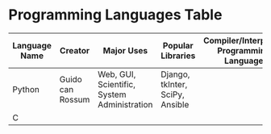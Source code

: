 # Programming Languages Table

| Language Name | Creator | Major Uses | Popular Libraries | Compiler/Interpreter Programming Language | Jobs and Salaries | 
| ------------- | ------- | ---------- | ----------------- | ----------------------------------------- | ----------------- |
| Python | Guido can Rossum | Web, GUI, Scientific, System Administration | Django, tkInter, SciPy, Ansible |
| C | | | | | |

